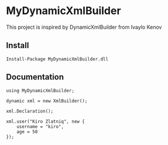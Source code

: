 # MyDynamicXmlBuilder

This project is inspired by DynamicXmlBuilder from Ivaylo Kenov

## Install

```
Install-Package MyDynamicXmlBuilder.dll
```

## Documentation
```
using MyDynamicXmlBuilder;

dynamic xml = new XmlBuilder();

xml.Declaration();

xml.user("Kiro Zlatniq", new {
    username = "kiro",
    age = 50
});
```